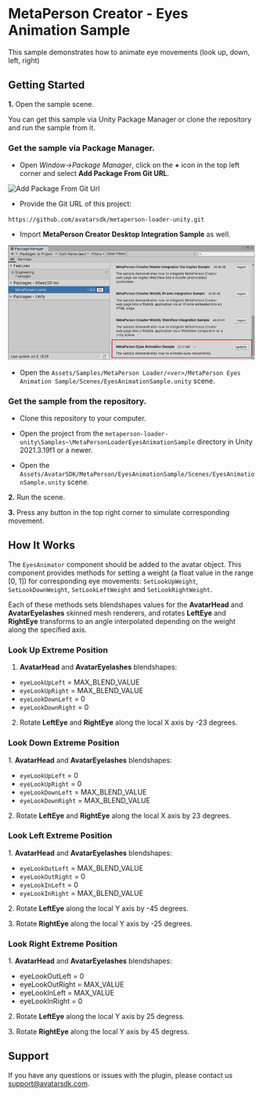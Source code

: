 # MetaPerson Creator - Eyes Animation Sample

This sample demonstrates how to animate eye movements (look up, down, left, right)

## Getting Started
**1\.** Open the sample scene. 

You can get this sample via Unity Package Manager or clone the repository and run the sample from it.

### Get the sample via Package Manager.

 * Open *Window->Package Manager*, click on the **+** icon in the top left corner and select **Add Package From Git URL**.
 
![Add Package From Git Url](./Images/add_package_from_git_url.jpg "Add Package From Git Url")

 * Provide the Git URL of this project:

`https://github.com/avatarsdk/metaperson-loader-unity.git`

 * Import **MetaPerson Creator Desktop Integration Sample** as well.

![Import Sample](./Images/import_eyes_animation_sample.jpg "Import Sample")

 * Open the `Assets/Samples/MetaPerson Loader/<ver>/MetaPerson Eyes Animation Sample/Scenes/EyesAnimationSample.unity` scene.

### Get the sample from the repository.

 * Clone this repository to your computer.

 * Open the project from the `metaperson-loader-unity\Samples~\MetaPersonLoaderEyesAnimationSample` directory in Unity 2021.3.19f1 or a newer.

 * Open the `Assets/AvatarSDK/MetaPerson/EyesAnimationSample/Scenes/EyesAnimationSample.unity` scene.

**2\.** Run the scene.

**3\.** Press any button in the top right corner to simulate corresponding movement.  

## How It Works

The `EyesAnimator` component should be added to the avatar object. This component provides methods for setting a weight (a float value in the range [0, 1]) for corresponding eye movements:
`SetLookUpWeight`, `SetLookDownWeight`, `SetLookLeftWeight` and `SetLookRightWeight`.

Each of these methods sets blendshapes values for the **AvatarHead** and **AvatarEyelashes** skinned mesh renderers, and rotates **LeftEye** and **RightEye** transforms to an angle interpolated depending on the weight along the specified axis.

### Look Up Extreme Position

1. **AvatarHead** and **AvatarEyelashes** blendshapes:
  * `eyeLookUpLeft` = MAX_BLEND_VALUE
  * `eyeLookUpRight` = MAX_BLEND_VALUE
  * `eyeLookDownLeft` = 0
  * `eyeLookDownRight` = 0
  
2. Rotate **LeftEye** and **RightEye** along the local X axis by -23 degrees.

### Look Down Extreme Position

1\. **AvatarHead** and **AvatarEyelashes** blendshapes:
  * `eyeLookUpLeft` = 0
  * `eyeLookUpRight` = 0
  * `eyeLookDownLeft` = MAX_BLEND_VALUE
  * `eyeLookDownRight` = MAX_BLEND_VALUE
  
2\. Rotate **LeftEye** and **RightEye** along the local X axis by 23 degrees.

### Look Left Extreme Position

1\. **AvatarHead** and **AvatarEyelashes** blendshapes:
  * `eyeLookOutLeft` = MAX_BLEND_VALUE
  * `eyeLookOutRight` = 0
  * `eyeLookInLeft` = 0
  * `eyeLookInRight` = MAX_BLEND_VALUE
  
2\. Rotate **LeftEye** along the local Y axis by -45 degrees.

3\. Rotate **RightEye** along the local Y axis by -25 degrees.

### Look Right Extreme Position

1\. **AvatarHead** and **AvatarEyelashes** blendshapes:
  * eyeLookOutLeft = 0
  * eyeLookOutRight = MAX_VALUE
  * eyeLookInLeft = MAX_VALUE
  * eyeLookInRight = 0
  
2\. Rotate **LeftEye** along the local Y axis by 25 degress.

3\. Rotate **RightEye** along the local Y axis by 45 degress.
 

## Support
If you have any questions or issues with the plugin, please contact us <support@avatarsdk.com>.
